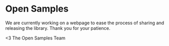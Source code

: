 # Open Samples

We are currently working on a webpage to ease the process of sharing and releasing the library. Thank you for your patience.

<3 The Open Samples Team
